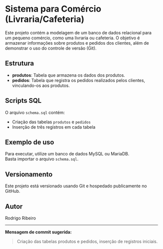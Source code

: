 # Sistema para Comércio (Livraria/Cafeteria)

Este projeto contém a modelagem de um banco de dados relacional para um pequeno comércio, como uma livraria ou cafeteria. O objetivo é armazenar informações sobre produtos e pedidos dos clientes, além de demonstrar o uso do controle de versão (Git).

## Estrutura

- **produtos**: Tabela que armazena os dados dos produtos.
- **pedidos**: Tabela que registra os pedidos realizados pelos clientes, vinculando-os aos produtos.

## Scripts SQL

O arquivo `schema.sql` contém:
- Criação das tabelas `produtos` e `pedidos`
- Inserção de três registros em cada tabela

## Exemplo de uso

Para executar, utilize um banco de dados MySQL ou MariaDB.  
Basta importar o arquivo `schema.sql`.

## Versionamento

Este projeto está versionado usando Git e hospedado publicamente no GitHub.

## Autor

Rodrigo Ribeiro

---

**Mensagem de commit sugerida:**
> Criação das tabelas produtos e pedidos, inserção de registros iniciais.